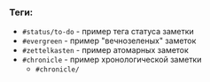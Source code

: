 ### Теги:
- `#status/to-do` - пример тега статуса заметки
- `#evergreen` - пример "вечнозеленых" заметок
- `#zettelkasten` - пример атомарных заметок
- `#chronicle` - пример хронологической заметки
	- `#chronicle/`
